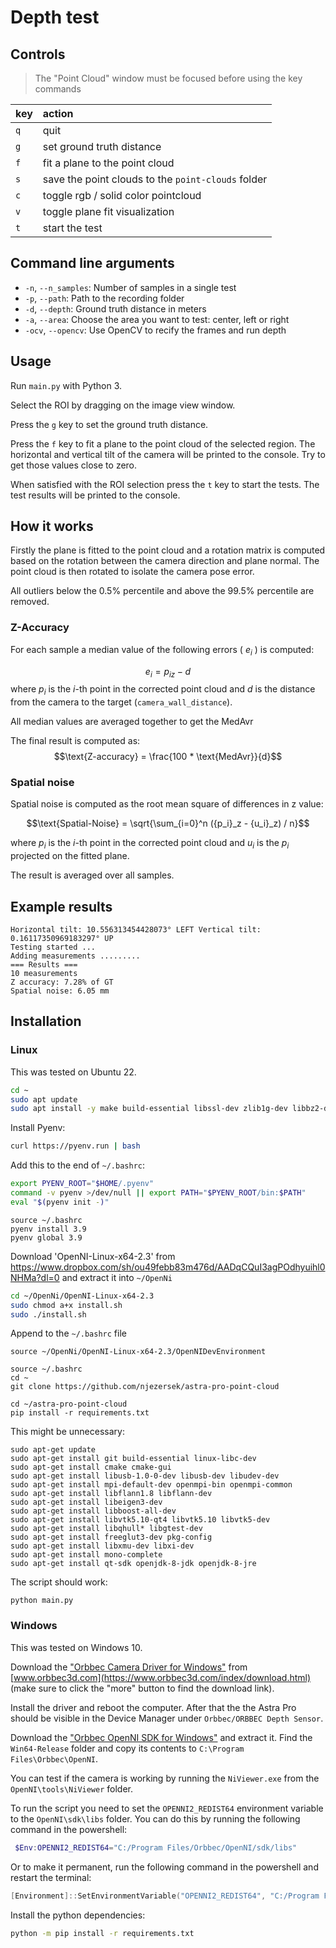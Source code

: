 # Depth test

## Controls
> The "Point Cloud" window must be focused before using the key commands

| key | action |
| :--- | :--- |
| `q` | quit |
| `g` | set ground truth distance |
| `f` | fit a plane to the point cloud |
| `s` | save the point clouds to the `point-clouds` folder |
| `c` | toggle rgb / solid color pointcloud |
| `v` | toggle plane fit visualization |
| `t` | start the test |

## Command line arguments
- `-n`, `--n_samples`: Number of samples in a single test
- `-p`, `--path`: Path to the recording folder
- `-d`, `--depth`: Ground truth distance in meters
- `-a`, `--area`: Choose the area you want to test: center, left or right
- `-ocv`, `--opencv`: Use OpenCV to recify the frames and run depth

## Usage
Run `main.py` with Python 3.

Select the ROI by dragging on the image view window.

Press the `g` key to set the ground truth distance.

Press the `f` key to fit a plane to the point cloud of the selected region. The horizontal and vertical tilt of the camera will be printed to the console. Try to get those values close to zero.

When satisfied with the ROI selection press the `t` key to start the tests. The test results will be printed to the console.

## How it works

Firstly the plane is fitted to the point cloud and a rotation matrix is computed based on the rotation between the camera direction and plane normal. The point cloud is then rotated to isolate the camera pose error.

All outliers below the 0.5% percentile and above the 99.5% percentile are removed.

### Z-Accuracy
For each sample a median value of the following errors ( $e_i$ ) is computed:

$$e_i = {p_i}_z - d$$
where $p_i$ is the $i$-th point in the corrected point cloud and $d$ is the distance from the camera to the target (`camera_wall_distance`).

All median values are averaged together to get the $\text{MedAvr}$

The final result is computed as:
$$\text{Z-accuracy} = \frac{100 * \text{MedAvr}}{d}$$

### Spatial noise
Spatial noise is computed as the root mean square of differences in z value:

$$\text{Spatial-Noise} = \sqrt{\sum_{i=0}^n ({p_i}_z - {u_i}_z) / n}$$

where $p_i$ is the $i$-th point in the corrected point cloud and $u_i$ is the $p_i$ projected on the fitted plane.

The result is averaged over all samples.


## Example results
```
Horizontal tilt: 10.556313454428073° LEFT Vertical tilt: 0.16117350969183297° UP
Testing started ...
Adding measurements .........
=== Results ===
10 measurements
Z accuracy: 7.28% of GT
Spatial noise: 6.05 mm
```


## Installation

### Linux
This was tested on Ubuntu 22.

``` bash
cd ~
sudo apt update
sudo apt install -y make build-essential libssl-dev zlib1g-dev libbz2-dev libreadline-dev libsqlite3-dev wget curl libncurses5-dev libncursesw5-dev xz-utils libffi-dev liblzma-dev  libxml2-dev libxmlsec1-dev python3-openssl git
```
Install Pyenv:
``` bash
curl https://pyenv.run | bash
```
Add this to the end of `~/.bashrc`:
``` bash
export PYENV_ROOT="$HOME/.pyenv"
command -v pyenv >/dev/null || export PATH="$PYENV_ROOT/bin:$PATH"
eval "$(pyenv init -)"
```
```
source ~/.bashrc
pyenv install 3.9
pyenv global 3.9
```
Download 'OpenNI-Linux-x64-2.3' from https://www.dropbox.com/sh/ou49febb83m476d/AADqCQuI3agPOdhyuihl0NHMa?dl=0 and extract it into `~/OpenNi`
``` bash
cd ~/OpenNi/OpenNI-Linux-x64-2.3
sudo chmod a+x install.sh
sudo ./install.sh
```
Append to the `~/.bashrc` file
```
source ~/OpenNi/OpenNI-Linux-x64-2.3/OpenNIDevEnvironment
```

```
source ~/.bashrc
cd ~
git clone https://github.com/njezersek/astra-pro-point-cloud

cd ~/astra-pro-point-cloud
pip install -r requirements.txt 
```

This might be unnecessary:
```
sudo apt-get update
sudo apt-get install git build-essential linux-libc-dev
sudo apt-get install cmake cmake-gui
sudo apt-get install libusb-1.0-0-dev libusb-dev libudev-dev
sudo apt-get install mpi-default-dev openmpi-bin openmpi-common
sudo apt-get install libflann1.8 libflann-dev
sudo apt-get install libeigen3-dev
sudo apt-get install libboost-all-dev
sudo apt-get install libvtk5.10-qt4 libvtk5.10 libvtk5-dev
sudo apt-get install libqhull* libgtest-dev
sudo apt-get install freeglut3-dev pkg-config
sudo apt-get install libxmu-dev libxi-dev
sudo apt-get install mono-complete
sudo apt-get install qt-sdk openjdk-8-jdk openjdk-8-jre
```
The script should work:
```
python main.py
```

### Windows

This was tested on Windows 10.

Download the ["Orbbec Camera Driver for Windows"](https://dl.orbbec3d.com/dist/drivers/win32/astra-win32-driver-4.3.0.20.zip) from [www.orbbec3d.com](https://www.orbbec3d.com/index/download.html) (make sure to click the "more" button to find the download link). 

Install the driver and reboot the computer. After that the the Astra Pro should be visible in the Device Manager under `Orbbec/ORBBEC Depth Sensor`.

Download the ["Orbbec OpenNI SDK for Windows"](https://dl.orbbec3d.com/dist/openni2/v2.3.0.85/Orbbec_OpenNI_v2.3.0.85_windows_release.zip) and extract it. Find the `Win64-Release` folder and copy its contents to `C:\Program Files\Orbbec\OpenNI`.

You can test if the camera is working by running the `NiViewer.exe` from the `OpenNI\tools\NiViewer` folder.

To run the script you need to set the `OPENNI2_REDIST64` environment variable to the `OpenNI\sdk\libs` folder. You can do this by running the following command in the powershell:
```powershell
 $Env:OPENNI2_REDIST64="C:/Program Files/Orbbec/OpenNI/sdk/libs"
```
Or to make it permanent, run the following command in the powershell and restart the terminal:
```powershell
[Environment]::SetEnvironmentVariable("OPENNI2_REDIST64", "C:/Program Files/Orbbec/OpenNI/sdk/libs", "Machine")
```

Install the python dependencies:
```bash
python -m pip install -r requirements.txt
```